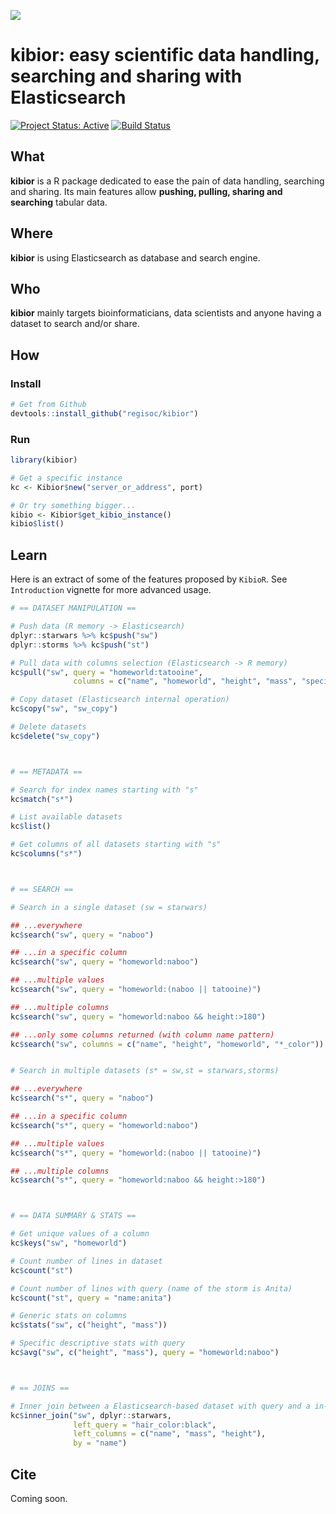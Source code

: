 

![](https://github.com/regisoc/kibior/blob/master/inst/logo/kibior.png)

# kibior: easy scientific data handling, searching and sharing with Elasticsearch

[![Project Status: Active](https://www.repostatus.org/badges/latest/active.svg)](https://www.repostatus.org/#active)
[![Build Status](https://travis-ci.com/regisoc/kibior.svg?branch=master)](https://travis-ci.com/regisoc/kibior)

## What

**kibior** is a R package dedicated to ease the pain of data handling, searching and sharing.  Its main features allow **pushing, pulling, sharing and searching** tabular data.


## Where

**kibior** is using Elasticsearch as database and search engine. 


## Who

**kibior** mainly targets bioinformaticians, data scientists and anyone having a dataset to search and/or share.


## How

### Install

```r
# Get from Github
devtools::install_github("regisoc/kibior")
```

### Run

```r
library(kibior)

# Get a specific instance
kc <- Kibior$new("server_or_address", port)

# Or try something bigger...
kibio <- Kibior$get_kibio_instance()
kibio$list()

```

## Learn 

Here is an extract of some of the features proposed by `KibioR`. 
See `Introduction` vignette for more advanced usage.

```r
# == DATASET MANIPULATION ==

# Push data (R memory -> Elasticsearch)
dplyr::starwars %>% kc$push("sw")
dplyr::storms %>% kc$push("st")

# Pull data with columns selection (Elasticsearch -> R memory)
kc$pull("sw", query = "homeworld:tatooine", 
              columns = c("name", "homeworld", "height", "mass", "species"))

# Copy dataset (Elasticsearch internal operation)
kc$copy("sw", "sw_copy")

# Delete datasets
kc$delete("sw_copy")



# == METADATA ==

# Search for index names starting with "s"
kc$match("s*")

# List available datasets
kc$list()

# Get columns of all datasets starting with "s"
kc$columns("s*")



# == SEARCH ==

# Search in a single dataset (sw = starwars)

## ...everywhere
kc$search("sw", query = "naboo")

## ...in a specific column
kc$search("sw", query = "homeworld:naboo")

## ...multiple values
kc$search("sw", query = "homeworld:(naboo || tatooine)")

## ...multiple columns
kc$search("sw", query = "homeworld:naboo && height:>180")

## ...only some columns returned (with column name pattern)
kc$search("sw", columns = c("name", "height", "homeworld", "*_color"))


# Search in multiple datasets (s* = sw,st = starwars,storms)

## ...everywhere
kc$search("s*", query = "naboo")

## ...in a specific column
kc$search("s*", query = "homeworld:naboo")

## ...multiple values
kc$search("s*", query = "homeworld:(naboo || tatooine)")

## ...multiple columns
kc$search("s*", query = "homeworld:naboo && height:>180")



# == DATA SUMMARY & STATS ==

# Get unique values of a column
kc$keys("sw", "homeworld")

# Count number of lines in dataset
kc$count("st")

# Count number of lines with query (name of the storm is Anita)
kc$count("st", query = "name:anita")

# Generic stats on columns
kc$stats("sw", c("height", "mass"))

# Specific descriptive stats with query
kc$avg("sw", c("height", "mass"), query = "homeworld:naboo")



# == JOINS ==

# Inner join between a Elasticsearch-based dataset with query and a in-memory R dataset 
kc$inner_join("sw", dplyr::starwars, 
              left_query = "hair_color:black",
              left_columns = c("name", "mass", "height"),
              by = "name")
```


## Cite 

Coming soon.